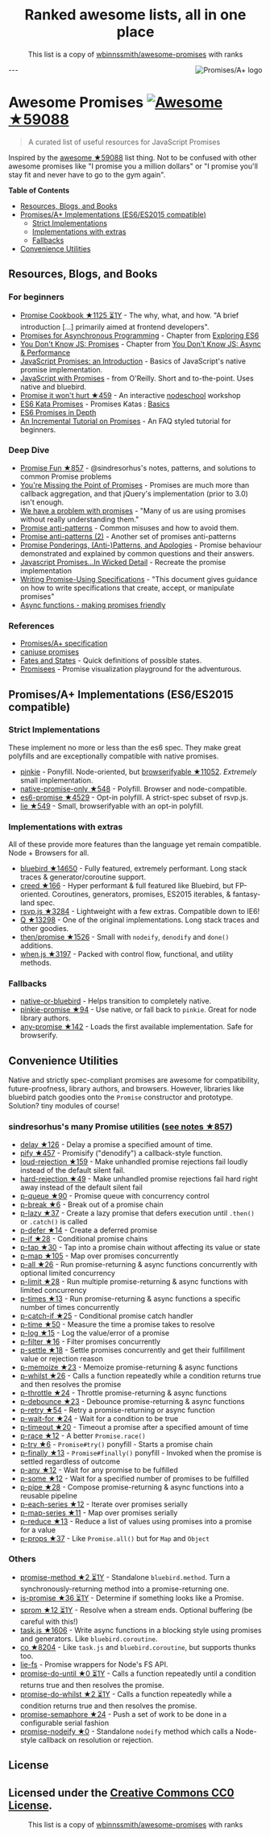 <h1 align="center">
Ranked awesome lists, all in one place
</h1>
<p align="center">
	This list is a copy of <a href="wbinnssmith/awesome-promises">wbinnssmith/awesome-promises</a> with ranks
</p>
---
<a href="https://promisesaplus.com/">
    <img src="https://promisesaplus.com/assets/logo-small.png" alt="Promises/A+ logo" align="right" />
</a>

# Awesome Promises [![Awesome](https://cdn.rawgit.com/sindresorhus/awesome/d7305f38d29fed78fa85652e3a63e154dd8e8829/media/badge.svg) ★59088](sindresorhus/awesome)

> A curated list of useful resources for JavaScript Promises

Inspired by the [awesome ★59088](sindresorhus/awesome) list thing. Not to be confused with other awesome promises like "I promise you a million dollars" or "I promise you'll stay fit and never have to go to the gym again".

**Table of Contents**

- [Resources, Blogs, and Books](#resources-blogs-and-books)
- [Promises/A+ Implementations (ES6/ES2015 compatible)](#promisesa-implementations-es6es2015-compatible)
  - [Strict Implementations](#strict-implementations)
  - [Implementations with extras](#implementations-with-extras)
  - [Fallbacks](#fallbacks)
- [Convenience Utilities](#convenience-utilities)

## Resources, Blogs, and Books

### For beginners
* [Promise Cookbook ★1125 ⏳1Y](mattdesl/promise-cookbook) - The why, what, and how. "A brief introduction [...] primarily aimed at frontend developers".
* [Promises for Asynchronous Programming](http://exploringjs.com/es6/ch_promises.html) - Chapter from [Exploring ES6](http://exploringjs.com/)
* [You Don't Know JS: Promises](https://github.com/getify/You-Dont-Know-JS/blob/master/async%20&%20performance/ch3.md) - Chapter from [You Don't Know JS: Async & Performance](https://github.com/getify/You-Dont-Know-JS/tree/master/async%20%26%20performance)
* [JavaScript Promises: an Introduction](https://developers.google.com/web/fundamentals/getting-started/primers/promises) - Basics of JavaScript's native promise implementation.
* [JavaScript with Promises](http://shop.oreilly.com/product/0636920032151.do) - from O'Reilly. Short and to-the-point. Uses native and bluebird.
* [Promise it won't hurt ★459](stevekane/promise-it-wont-hurt) - An interactive [nodeschool](https://nodeschool.io/) workshop
* [ES6 Kata Promises](http://es6katas.org/) - Promises Katas : [Basics](http://tddbin.com/#?kata=es6/language/promise/basics)
* [ES6 Promises in Depth](https://ponyfoo.com/articles/es6-promises-in-depth)
* [An Incremental Tutorial on Promises](http://www.sohamkamani.com/blog/2016/08/28/incremenal-tutorial-to-promises/) - An FAQ styled tutorial for beginners.

### Deep Dive
* [Promise Fun ★857](sindresorhus/promise-fun) - @sindresorhus's notes, patterns, and solutions to common Promise problems
* [You're Missing the Point of Promises](https://blog.domenic.me/youre-missing-the-point-of-promises/) - Promises are much more than callback aggregation, and that jQuery's implementation (prior to 3.0) isn't enough.
* [We have a problem with promises](https://pouchdb.com/2015/05/18/we-have-a-problem-with-promises.html) - "Many of us are using promises without really understanding them."
* [Promise anti-patterns](https://github.com/petkaantonov/bluebird/wiki/Promise-anti-patterns) - Common misuses and how to avoid them.
* [Promise anti-patterns (2)](http://taoofcode.net/promise-anti-patterns/) - Another set of promises anti-patterns
* [Promise Ponderings, (Anti-)Patterns, and Apologies](https://sdgluck.github.io/2015/08/24/promise-ponderings-patterns-apologies/) - Promise behaviour demonstrated and explained by common questions and their answers.
* [Javascript Promises...In Wicked Detail](http://www.mattgreer.org/articles/promises-in-wicked-detail/) - Recreate the promise implementation
* [Writing Promise-Using Specifications](https://www.w3.org/2001/tag/doc/promises-guide) - "This document gives guidance on how to write specifications that create, accept, or manipulate promises"
* [Async functions - making promises friendly](https://developers.google.com/web/fundamentals/getting-started/primers/async-functions)

### References
* [Promises/A+ specification](https://promisesaplus.com/)
* [caniuse promises](http://caniuse.com/#feat=promises)
* [Fates and States](https://github.com/domenic/promises-unwrapping/blob/master/docs/states-and-fates.md) - Quick definitions of possible states.
* [Promisees](https://bevacqua.github.io/promisees/) - Promise visualization playground for the adventurous.

## Promises/A+ Implementations (ES6/ES2015 compatible)

### Strict Implementations
These implement no more or less than the es6 spec. They make great polyfills and are exceptionally compatible with native promises.

* [pinkie](https://github.com/floatdrop/pinkie) - Ponyfill. Node-oriented, but [browserifyable ★11052](substack/node-browserify). *Extremely* small implementation.
* [native-promise-only ★548](getify/native-promise-only) - Polyfill. Browser and node-compatible.
* [es6-promise ★4529](stefanpenner/es6-promise) - Opt-in polyfill. A strict-spec subset of rsvp.js.
* [lie ★549](calvinmetcalf/lie) - Small, browserifyable with an opt-in polyfill.

### Implementations with extras
All of these provide more features than the language yet remain compatible. Node + Browsers for all.

* [bluebird ★14650](petkaantonov/bluebird) - Fully featured, extremely performant. Long stack traces & generator/coroutine support.
* [creed ★166](briancavalier/creed) - Hyper performant & full featured like Bluebird, but FP-oriented. Coroutines, generators, promises, ES2015 iterables, & fantasy-land spec.
* [rsvp.js ★3284](tildeio/rsvp.js) - Lightweight with a few extras. Compatible down to IE6!
* [Q ★13298](kriskowal/q) - One of the original implementations. Long stack traces and other goodies.
* [then/promise ★1526](then/promise) - Small with `nodeify`, `denodify` and `done()` additions.
* [when.js ★3197](cujojs/when) - Packed with control flow, functional, and utility methods.


### Fallbacks
* [native-or-bluebird](https://www.npmjs.com/package/native-or-bluebird) - Helps transition to completely native.
* [pinkie-promise ★94](floatdrop/pinkie-promise) - Use native, or fall back to `pinkie`. Great for node library authors.
* [any-promise ★142](kevinbeaty/any-promise) - Loads the first available implementation. Safe for browserify.

## Convenience Utilities
Native and strictly spec-compliant promises are awesome for compatibility, future-proofness, library authors, and browsers. However, libraries like bluebird patch goodies onto the `Promise` constructor and prototype. Solution? tiny modules of course!

### sindresorhus's many Promise utilities ([see notes ★857](sindresorhus/promise-fun))
* [delay ★126](sindresorhus/delay) - Delay a promise a specified amount of time.
* [pify ★457](sindresorhus/pify) - Promisify ("denodify") a callback-style function.
* [loud-rejection ★159](sindresorhus/loud-rejection) - Make unhandled promise rejections fail loudly instead of the default silent fail.
* [hard-rejection ★49](sindresorhus/hard-rejection) - Make unhandled promise rejections fail hard right away instead of the default silent fail
* [p-queue ★90](sindresorhus/p-queue) - Promise queue with concurrency control
* [p-break ★6](sindresorhus/p-break) - Break out of a promise chain
* [p-lazy ★37](sindresorhus/p-lazy) - Create a lazy promise that defers execution until `.then()` or `.catch()` is called
* [p-defer ★14](sindresorhus/p-defer) - Create a deferred promise
* [p-if ★28](sindresorhus/p-if) - Conditional promise chains
* [p-tap ★30](sindresorhus/p-tap) - Tap into a promise chain without affecting its value or state
* [p-map ★105](sindresorhus/p-map) - Map over promises concurrently
* [p-all ★26](sindresorhus/p-all) - Run promise-returning & async functions concurrently with optional limited concurrency
* [p-limit ★28](sindresorhus/p-limit) - Run multiple promise-returning & async functions with limited concurrency
* [p-times ★13](sindresorhus/p-times) - Run promise-returning & async functions a specific number of times concurrently
* [p-catch-if ★25](sindresorhus/p-catch-if) - Conditional promise catch handler
* [p-time ★50](sindresorhus/p-time) - Measure the time a promise takes to resolve
* [p-log ★15](sindresorhus/p-log) - Log the value/error of a promise
* [p-filter ★16](sindresorhus/p-filter) - Filter promises concurrently
* [p-settle ★18](sindresorhus/p-settle) - Settle promises concurrently and get their fulfillment value or rejection reason
* [p-memoize ★23](sindresorhus/p-memoize) - Memoize promise-returning & async functions
* [p-whilst ★26](sindresorhus/p-whilst) - Calls a function repeatedly while a condition returns true and then resolves the promise
* [p-throttle ★24](sindresorhus/p-throttle) - Throttle promise-returning & async functions
* [p-debounce ★23](sindresorhus/p-debounce) - Debounce promise-returning & async functions
* [p-retry ★54](sindresorhus/p-retry) - Retry a promise-returning or async function
* [p-wait-for ★24](sindresorhus/p-wait-for) - Wait for a condition to be true
* [p-timeout ★20](sindresorhus/p-timeout) - Timeout a promise after a specified amount of time
* [p-race ★12](sindresorhus/p-race) - A better `Promise.race()`
* [p-try ★6](sindresorhus/p-try) - `Promise#try()` ponyfill - Starts a promise chain
* [p-finally ★13](sindresorhus/p-finally) - `Promise#finally()` ponyfill - Invoked when the promise is settled regardless of outcome
* [p-any ★12](sindresorhus/p-any) - Wait for any promise to be fulfilled
* [p-some ★12](sindresorhus/p-some) - Wait for a specified number of promises to be fulfilled
* [p-pipe ★28](sindresorhus/p-pipe) - Compose promise-returning & async functions into a reusable pipeline
* [p-each-series ★12](sindresorhus/p-each-series) - Iterate over promises serially
* [p-map-series ★11](sindresorhus/p-map-series) - Map over promises serially
* [p-reduce ★13](sindresorhus/p-reduce) - Reduce a list of values using promises into a promise for a value
* [p-props ★37](sindresorhus/p-props) - Like `Promise.all()` but for `Map` and `Object`

### Others
* [promise-method ★2 ⏳1Y](wbinnssmith/promise-method) - Standalone `bluebird.method`. Turn a synchronously-returning method into a promise-returning one.
* [is-promise ★36 ⏳1Y](then/is-promise) - Determine if something looks like a Promise.
* [sprom ★12 ⏳1Y](then/sprom) - Resolve when a stream ends. Optional buffering (be careful with this!)
* [task.js ★1606](mozilla/task.js) - Write async functions in a blocking style using promises and generators. Like `bluebird.coroutine`.
* [co ★8204](tj/co) - Like `task.js` and `bluebird.coroutine`, but supports thunks too.
* [lie-fs](https://www.npmjs.com/package/lie-fs) - Promise wrappers for Node's FS API.
* [promise-do-until ★0 ⏳1Y](busterc/promise-do-until) - Calls a function repeatedly until a condition returns true and then resolves the promise.
* [promise-do-whilst ★2 ⏳1Y](busterc/promise-do-whilst) - Calls a function repeatedly while a condition returns true and then resolves the promise.
* [promise-semaphore ★24](samccone/promise-semaphore) - Push a set of work to be done in a configurable serial fashion
* [promise-nodeify ★0](kevinoid/promise-nodeify) - Standalone `nodeify` method which calls a Node-style callback on resolution or rejection.

## License
Licensed under the [Creative Commons CC0 License](https://creativecommons.org/publicdomain/zero/1.0/).
---
<p align="center">
	This list is a copy of <a href="wbinnssmith/awesome-promises">wbinnssmith/awesome-promises</a> with ranks
</p>
